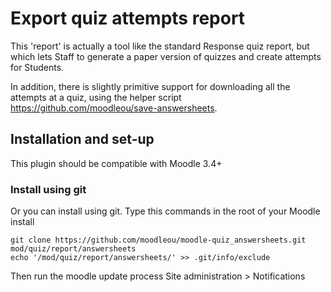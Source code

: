 # Export quiz attempts report

This 'report' is actually a tool like the standard Response quiz report, 
but which lets Staff to generate a paper version of quizzes and create attempts
for Students.

In addition, there is slightly primitive support for downloading all the attempts
at a quiz, using the helper script https://github.com/moodleou/save-answersheets. 

## Installation and set-up

This plugin should be compatible with Moodle 3.4+

### Install using git

Or you can install using git. Type this commands in the root of your Moodle install

    git clone https://github.com/moodleou/moodle-quiz_answersheets.git mod/quiz/report/answersheets
    echo '/mod/quiz/report/answersheets/' >> .git/info/exclude
    
Then run the moodle update process
Site administration > Notifications
